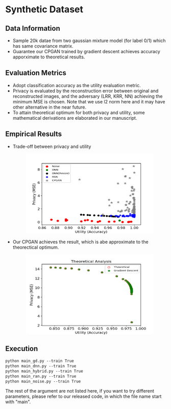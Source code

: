 # Synthetic Dataset
## Data Information
- Sample 20k datae from two gaussian mixture model (for label 0/1) which has same covariance matrix.
- Guarantee our CPGAN trained by gradient descent achieves accuracy apporximate to theoretical results.

## Evaluation Metrics
- Adopt classification accuracy as the utility evaluation metric.
- Privacy is evaluated by the reconstruction error between original and reconstructed images, and the adversary (LRR, KRR, NN) achieving the minimum MSE is chosen. Note that we use l2 norm here and it may have other alternative in the near future.
- To attain theoretical optimum for both privacy and utility, some mathematical derivations are elaborated in our manuscript. 

## **Empirical Results**
- Trade-off between privacy and utility
    <center> <img src="img/Synthetic_data_final.png" width="400" height="250"> </center>

- Our CPGAN achieves the result, which is abe approximate to the theorectical optimum.
    <center> <img src="img/Final_theory.png" width="400" height="250"> </center>
    
## **Execution**
```
python main_gd.py --train True
python main_dnn.py --train True 
python main_hybrid.py --train True 
python main_ran.py --train True 
python main_noise.py --train True 
```
The rest of the argument are not listed here, if you want to try different parameters, please refer to our released code, in which the file name start with "main".

